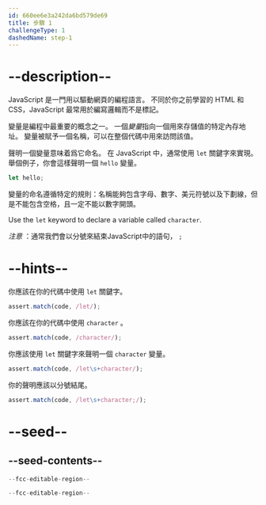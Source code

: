 ```yaml
---
id: 660ee6e3a242da6bd579de69
title: 步驟 1
challengeType: 1
dashedName: step-1
---
```


# --description--

JavaScript 是一門用以驅動網頁的編程語言。 不同於你之前學習的 HTML 和 CSS，JavaScript 最常用於編寫邏輯而不是標記。

變量是編程中最重要的概念之一。 一個<dfn>變量</dfn>指向一個用來存儲值的特定內存地址。 變量被賦予一個名稱，可以在整個代碼中用來訪問該值。

聲明一個變量意味着爲它命名。 在 JavaScript 中，通常使用 `let` 關鍵字來實現。 舉個例子，你會這樣聲明一個 `hello` 變量。

```js
let hello;
```

變量的命名遵循特定的規則：名稱能夠包含字母、數字、美元符號以及下劃線，但是不能包含空格，且一定不能以數字開頭。

Use the `let` keyword to declare a variable called `character`.

_注意_ ：通常我們會以分號來結束JavaScript中的語句， `;`

# --hints--

你應該在你的代碼中使用 `let` 關鍵字。

```js
assert.match(code, /let/);
```

你應該在你的代碼中使用 `character` 。

```js
assert.match(code, /character/);
```

你應該使用 `let` 關鍵字來聲明一個 `character` 變量。

```js
assert.match(code, /let\s+character/);
```

你的聲明應該以分號結尾。

```js
assert.match(code, /let\s+character;/);
```

# --seed--

## --seed-contents--

```js
--fcc-editable-region--

--fcc-editable-region--
```
